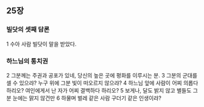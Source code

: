 ## 25장
### 빌닷의 셋째 담론
1 수아 사람 빌닷이 말을 받았다.
### 하느님의 통치권
2 그분께는 주권과 공포가 있네, 당신의 높은 곳에 평화를 이루시는 분.
3 그분의 군대를 셀 수 있으랴? 누구 위에 그분 빛이 떠오르지 않으랴?
4 하느님 앞에 사람이 어찌 의롭다 하리오? 여인에게서 난 자가 어찌 결백하다 하리오?
5 보게나, 달도 밝지 않고 별들도 그분 눈에는 맑지 않건만
6 하물며 벌레 같은 사람 구더기 같은 인생이랴?
